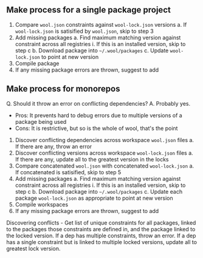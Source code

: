 ## Make process for a single package project

1. Compare `wool.json` constraints against `wool-lock.json` versions
  a. If `wool-lock.json` is satisified by `wool.json`, skip to step 3
2. Add missing packages
  a. Find maximum matching version against constraint across all registries
    i. If this is an installed version, skip to step c
  b. Download package into `~/.wool/packages`
  c. Update `wool-lock.json` to point at new version
3. Compile package
4. If any missing package errors are thrown, suggest to add

## Make process for monorepos

Q. Should it throw an error on conflicting dependencies?
A. Probably yes.
  - Pros: It prevents hard to debug errors due to multiple versions of a package being used
  - Cons: It is restrictive, but so is the whole of wool, that's the point

1. Discover conflicting dependencies across workspace `wool.json` files
  a. If there are any, throw an error
2. Discover conflicting versions across workspace `wool-lock.json` files
  a. If there are any, update all to the greatest version in the locks
3. Compare concatenated `wool.json` with concatenated `wool-lock.json`
  a. If concatenated is satisified, skip to step 5
4. Add missing packages
  a. Find maximum matching version against constraint across all registries
    i. If this is an installed version, skip to step c
  b. Download package into `~/.wool/packages`
  c. Update each package `wool-lock.json` as appropriate to point at new version
5. Compile workspaces
6. If any missing package errors are thrown, suggest to add



Discovering conflicts -
  Get list of unique constraints for all packages, linked to the packages those constraints are defined in, and the package linked to the locked version.
  If a dep has multiple constraints, throw an error.
  If a dep has a single constraint but is linked to multiple locked versions, update all to greatest lock version.